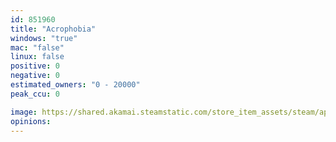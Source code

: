 ```yaml
---
id: 851960
title: "Acrophobia"
windows: "true"
mac: "false"
linux: false
positive: 0
negative: 0
estimated_owners: "0 - 20000"
peak_ccu: 0

image: https://shared.akamai.steamstatic.com/store_item_assets/steam/apps/851960/header.jpg?t=1551358445
opinions:
---
```

